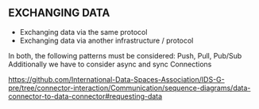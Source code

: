 ## EXCHANGING DATA

- Exchanging data via the same protocol
- Exchanging data via another infrastructure / protocol

In both, the following patterns must be considered: Push, Pull, Pub/Sub
Additionally we have to consider async and sync Connections

https://github.com/International-Data-Spaces-Association/IDS-G-pre/tree/connector-interaction/Communication/sequence-diagrams/data-connector-to-data-connector#requesting-data
